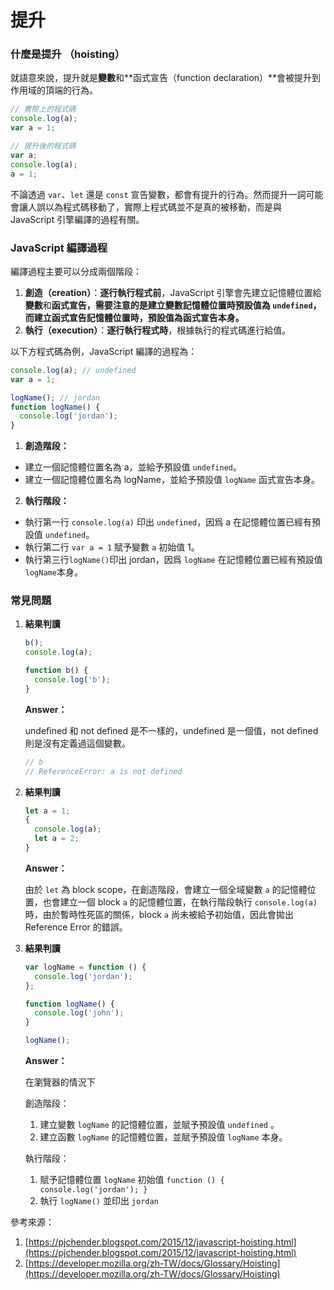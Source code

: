 # 提升

### **什麼是提升 （hoisting）**

就語意來說，提升就是**變數**和**函式宣告（function declaration）**會被提升到作用域的頂端的行為。

```jsx
// 實際上的程式碼
console.log(a);
var a = 1;

// 提升後的程式碼
var a;
console.log(a);
a = 1;
```

不論透過 `var`、`let` 還是 `const` 宣告變數，都會有提升的行為。然而提升一詞可能會讓人誤以為程式碼移動了，實際上程式碼並不是真的被移動，而是與 JavaScript 引擎編譯的過程有關。

### JavaScript 編譯過程

編譯過程主要可以分成兩個階段：

1. **創造（creation）**：**逐行執行程式前**，JavaScript 引擎會先建立記憶體位置給**變數**和**函式宣告，**需要注意的是建立變數記憶體位置時預設值為 `undefined`，而建立函式宣告記憶體位置時，預設值為函式宣告本身**。**
2. **執行（execution）**：**逐行執行程式時**，根據執行的程式碼進行給值。

以下方程式碼為例，JavaScript 編譯的過程為：

```jsx
console.log(a); // undefined
var a = 1;

logName(); // jordan
function logName() {
  console.log('jordan');
}
```

1. **創造階段：**

- 建立一個記憶體位置名為 a，並給予預設值 `undefined`。
- 建立一個記憶體位置名為 logName，並給予預設值 `logName` 函式宣告本身。

2. **執行階段：**

- 執行第一行 `console.log(a)` 印出 `undefined`，因爲 a 在記憶體位置已經有預設值 `undefined`。
- 執行第二行 `var a = 1` 賦予變數 `a` 初始值 1。
- 執行第三行`logName()`印出 jordan，因爲 `logName` 在記憶體位置已經有預設值 `logName`本身。

### 常見問題

1. **結果判讀**

   ```jsx
   b();
   console.log(a);

   function b() {
     console.log('b');
   }
   ```

   **Answer：**

   undefined 和 not defined 是不一樣的，undefined 是一個值，not defined 則是沒有定義過這個變數。

   ```jsx
   // b
   // ReferenceError: a is not defined
   ```

2. **結果判讀**

   ```jsx
   let a = 1;
   {
     console.log(a);
     let a = 2;
   }
   ```

   **Answer：**

   由於 `let` 為 block scope，在創造階段，會建立一個全域變數 `a` 的記憶體位置，也會建立一個 block `a` 的記憶體位置，在執行階段執行 `console.log(a)` 時，由於暫時性死區的關係，block `a` 尚未被給予初始值，因此會拋出 Reference Error 的錯誤。

3. **結果判讀**

   ```jsx
   var logName = function () {
     console.log('jordan');
   };

   function logName() {
     console.log('john');
   }

   logName();
   ```

   **Answer：**

   在瀏覽器的情況下

   創造階段：

   1. 建立變數 `logName` 的記憶體位置，並賦予預設值 `undefined` 。
   2. 建立函數 `logName` 的記憶體位置，並賦予預設值 `logName` 本身。

   執行階段：

   1. 賦予記憶體位置 `logName` 初始值 `function () { console.log('jordan'); }`
   2. 執行 `logName()` 並印出 `jordan`

參考來源：

1. [https://pjchender.blogspot.com/2015/12/javascript-hoisting.html](https://pjchender.blogspot.com/2015/12/javascript-hoisting.html)
2. [https://developer.mozilla.org/zh-TW/docs/Glossary/Hoisting](https://developer.mozilla.org/zh-TW/docs/Glossary/Hoisting)
